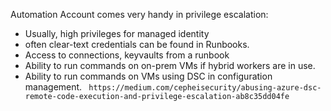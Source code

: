 Automation Account comes very handy in privilege escalation:
- Usually, high privileges for managed identity
- often clear-text credentials can be found in Runbooks. 
- Access to connections, keyvaults from a runbook
- Ability to run commands on on-prem VMs if hybrid workers are in use. 
- Ability to run commands on VMs using DSC in configuration management.
` https://medium.com/cepheisecurity/abusing-azure-dsc-remote-code-execution-and-privilege-escalation-ab8c35dd04fe`

